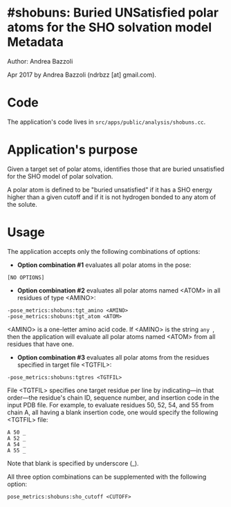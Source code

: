 #shobuns: Buried UNSatisfied polar atoms for the SHO solvation model
Metadata
========

Author: Andrea Bazzoli

Apr 2017 by Andrea Bazzoli (ndrbzz [at] gmail.com).

Code
====

The application's code lives in `src/apps/public/analysis/shobuns.cc`.

Application's purpose
===================

Given a target set of polar atoms, identifies those that are buried unsatisfied for the SHO model of polar solvation.

A polar atom is defined to be "buried unsatisfied" if it has a SHO energy higher than a given cutoff and if it is not hydrogen bonded to any atom of the solute. 

Usage
=====

The application accepts only the following combinations of options:

* **Option combination #1** evaluates all polar atoms in the pose:  
````
[NO OPTIONS]
````

* **Option combination #2** evaluates all polar atoms named \<ATOM\> in all residues of type \<AMINO\>:
````
-pose_metrics:shobuns:tgt_amino <AMINO>
-pose_metrics:shobuns:tgt_atom <ATOM>
````

\<AMINO\> is a one-letter amino acid code. If \<AMINO\> is the string `any `, then the application will evaluate all polar atoms named \<ATOM\> from all residues that have one.

* **Option combination #3** evaluates all polar atoms from the residues specified in target file \<TGTFIL\>:
````
-pose_metrics:shobuns:tgtres <TGTFIL>
````
File \<TGTFIL\> specifies one target residue per line by indicating—in that order—the residue's chain ID, sequence number, and insertion code in the input PDB file. For example, to evaluate residues 50, 52, 54, and 55 from chain A, all having a blank insertion code, one would specify the following \<TGTFIL\> file:
````
A 50 _
A 52 _
A 54 _
A 55 _
````
Note that blank is specified by underscore (_).

All three option combinations can be supplemented with the following option:
````
pose_metrics:shobuns:sho_cutoff <CUTOFF>
```` 


